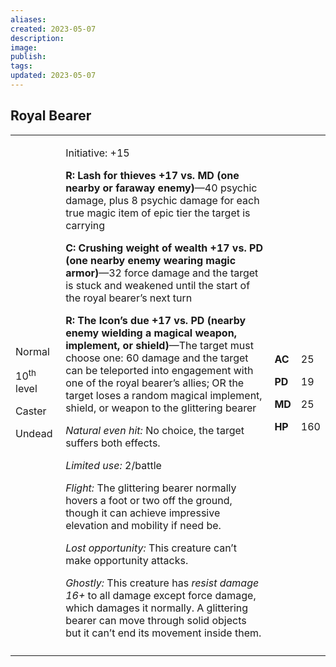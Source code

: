 ```yaml
---
aliases: 
created: 2023-05-07
description: 
image: 
publish: 
tags: 
updated: 2023-05-07
---
```


## Royal Bearer

<table>
<colgroup>
<col style="width: 16%" />
<col style="width: 71%" />
<col style="width: 5%" />
<col style="width: 6%" />
</colgroup>
<tbody>
<tr class="odd">
<td><p>Normal</p>
<p>10<sup>th</sup> level</p>
<p>Caster</p>
<p>Undead</p></td>
<td><p>Initiative: +15</p>
<p><strong>R: Lash for thieves +17 vs. MD (one nearby or faraway
enemy)</strong>—40 psychic damage, plus 8 psychic damage for each true
magic item of epic tier the target is carrying</p>
<p><strong>C: Crushing weight of wealth +17 vs. PD (one nearby enemy
wearing magic armor)</strong>—32 force damage and the target is stuck
and weakened until the start of the royal bearer’s next turn</p>
<p><strong>R: The Icon’s due +17 vs. PD (nearby enemy wielding a magical
weapon, implement, or shield)</strong>—The target must choose one: 60
damage and the target can be teleported into engagement with one of the
royal bearer’s allies; OR the target loses a random magical implement,
shield, or weapon to the glittering bearer</p>
<p><em>Natural even hit:</em> No choice, the target suffers both
effects.</p>
<p><em>Limited use:</em> 2/battle</p>
<p><em>Flight:</em> The glittering bearer normally hovers a foot or two
off the ground, though it can achieve impressive elevation and mobility
if need be.</p>
<p><em>Lost opportunity:</em> This creature can’t make opportunity
attacks.</p>
<p><em>Ghostly:</em> This creature has <em>resist damage 16+</em> to all
damage except force damage, which damages it normally. A glittering
bearer can move through solid objects but it can’t end its movement
inside them.</p></td>
<td><p><strong>AC</strong></p>
<p><strong>PD</strong></p>
<p><strong>MD</strong></p>
<p><strong>HP</strong></p></td>
<td><p>25</p>
<p>19</p>
<p>25</p>
<p>160</p></td>
</tr>
<tr class="even">
<td></td>
<td></td>
<td></td>
<td></td>
</tr>
</tbody>
</table>

